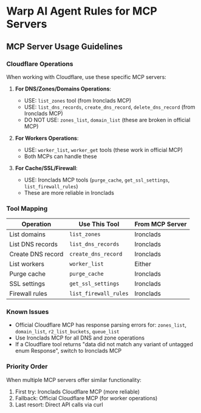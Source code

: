 # Warp AI Agent Rules for MCP Servers

## MCP Server Usage Guidelines

### Cloudflare Operations
When working with Cloudflare, use these specific MCP servers:

1. **For DNS/Zones/Domains Operations**:
   - USE: `list_zones` tool (from Ironclads MCP)
   - USE: `list_dns_records`, `create_dns_record`, `delete_dns_record` (from Ironclads MCP)
   - DO NOT USE: `zones_list`, `domain_list` (these are broken in official MCP)

2. **For Workers Operations**:
   - USE: `worker_list`, `worker_get` tools (these work in official MCP)
   - Both MCPs can handle these

3. **For Cache/SSL/Firewall**:
   - USE: Ironclads MCP tools (`purge_cache`, `get_ssl_settings`, `list_firewall_rules`)
   - These are more reliable in Ironclads

### Tool Mapping
| Operation | Use This Tool | From MCP Server |
|-----------|--------------|-----------------|
| List domains | `list_zones` | Ironclads |
| List DNS records | `list_dns_records` | Ironclads |
| Create DNS record | `create_dns_record` | Ironclads |
| List workers | `worker_list` | Either |
| Purge cache | `purge_cache` | Ironclads |
| SSL settings | `get_ssl_settings` | Ironclads |
| Firewall rules | `list_firewall_rules` | Ironclads |

### Known Issues
- Official Cloudflare MCP has response parsing errors for: `zones_list`, `domain_list`, `r2_list_buckets`, `queue_list`
- Use Ironclads MCP for all DNS and zone operations
- If a Cloudflare tool returns "data did not match any variant of untagged enum Response", switch to Ironclads MCP

### Priority Order
When multiple MCP servers offer similar functionality:
1. First try: Ironclads Cloudflare MCP (more reliable)
2. Fallback: Official Cloudflare MCP (for worker operations)
3. Last resort: Direct API calls via curl

